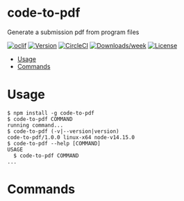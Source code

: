 code-to-pdf
===========

Generate a submission pdf from program files

[![oclif](https://img.shields.io/badge/cli-oclif-brightgreen.svg)](https://oclif.io)
[![Version](https://img.shields.io/npm/v/code-to-pdf.svg)](https://npmjs.org/package/code-to-pdf)
[![CircleCI](https://circleci.com/gh/junaidrahim/code-to-pdf/tree/master.svg?style=shield)](https://circleci.com/gh/junaidrahim/code-to-pdf/tree/master)
[![Downloads/week](https://img.shields.io/npm/dw/code-to-pdf.svg)](https://npmjs.org/package/code-to-pdf)
[![License](https://img.shields.io/npm/l/code-to-pdf.svg)](https://github.com/junaidrahim/code-to-pdf/blob/master/package.json)

<!-- toc -->
* [Usage](#usage)
* [Commands](#commands)
<!-- tocstop -->
# Usage
<!-- usage -->
```sh-session
$ npm install -g code-to-pdf
$ code-to-pdf COMMAND
running command...
$ code-to-pdf (-v|--version|version)
code-to-pdf/1.0.0 linux-x64 node-v14.15.0
$ code-to-pdf --help [COMMAND]
USAGE
  $ code-to-pdf COMMAND
...
```
<!-- usagestop -->
# Commands
<!-- commands -->

<!-- commandsstop -->
